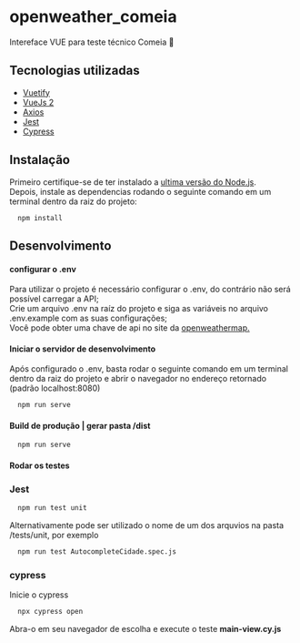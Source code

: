 # openweather_comeia
Intereface VUE para teste técnico Comeia 🐝

## Tecnologias utilizadas
<ul>
  <li>
    <a href="https://v2.vuetifyjs.com/en/">Vuetify</a>
  </li>
  <li>
    <a href="https://v2.vuejs.org/">VueJs 2</a>
  </li>
  <li>
    <a href="https://axios-http.com/ptbr/docs/intro">Axios</a>
  </li>
  <li>
    <a href="https://github.com/jestjs/jest">Jest</a>
  </li>
  <li>
    <a href="https://docs.cypress.io/guides/overview/why-cypress">Cypress</a>
  </li>
</ul>

## Instalação

Primeiro certifique-se de ter instalado a [ultima versão do Node.js](https://nodejs.org/en/download).\
Depois, instale as dependencias rodando o seguinte comando em um terminal dentro da raiz do projeto:

```
  npm install
```

## Desenvolvimento
#### configurar o .env
Para utilizar o projeto é necessário configurar o .env, do contrário não será possível carregar a API;\
Crie um arquivo .env na raíz do projeto e siga as variáveis no arquivo .env.example com as suas configurações;\
Você pode obter uma chave de api no site da <a href="https://home.openweathermap.org/api_keys">openweathermap. <a/>


#### Iniciar o servidor de desenvolvimento
Após configurado o .env, basta rodar o seguinte comando em um terminal dentro da raiz do projeto e abrir o navegador no endereço retornado (padrão localhost:8080)
```bash
  npm run serve
```

#### Build de produção | gerar pasta /dist

```bash
  npm run serve
```

#### Rodar os testes

### Jest
```bash
  npm run test unit
```
 Alternativamente pode ser utilizado o nome de um dos arquvios na pasta /tests/unit, por exemplo
```bash
  npm run test AutocompleteCidade.spec.js
```

### cypress
Inicie o cypress
```bash
  npx cypress open
```
Abra-o em seu navegador de escolha e execute o teste <b>main-view.cy.js<b/>

